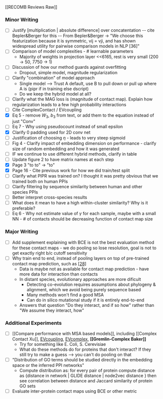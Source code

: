 [[RECOMB Reviews Raw]]

### Minor Writing
- [ ] Justify [multiplication | absolute difference] over concatentation -- cite Bepler&Berger for this -- From Bepler&Berger -> "We choose this featurization because it is symmetric, vij = vji, and has shown widespread utility for pairwise comparison models in NLP [36]"
- [ ] Comparison of model complexities - # learnable parameters
    - Majority of weights in projection layer <<6165, rest is very small (200 -> 50, 7*7*50 -> 1)
- [ ] Discussion of how our method guards against overfitting
    - Dropout, simple model, magnitude regularization
- [ ] Clarify "combination" of model approach
    - Single model --> Trust A default, use B to pull down or pull up where A is (pipr if in training else dscript)
    - Do we keep the hybrid model at all?
- [ ] Clarify what the MAG loss is (magnitude of contact map). Explain how regularization leads to a few high probability interactions
- [ ] Cite ComplexContact / EVcoupling
- [x] Eq 5 - remove $W_3$, $b_3$ from text, or add them to the equation instead of just "Conv"
- [ ] Eq 7 - Why using pseudocount instead of small epsilon
- [x] Clarify 0 padding used for 2D conv net
- [ ] Justification of choosing $\eta$ - leads to very steep sigmoid
- [ ] Fig 4 - Clarify impact of embedding dimension on performance - clarify size of random embedding and how it was generated
- [ ] IF we continue to use different hybrid methods, clarify in table
- [ ] Update figure 2 to have matrix names at each step
- [x] Page 3 "to to" -> "to"
- [x] Page 16 - Cite previous work for how we did train/test split
- [ ] Clarify what PIPR was trained on? I thought it was pretty obvious that we trained both on human PPIs
- [ ] Clarify filtering by sequence similarity between human and other species PPIs
- [ ] Better interpret cross-species results
- [ ] What does it mean to have a high within-cluster similarity? Why is it preferable?
- [ ] Eq 6 - Why not estimate value of $\gamma$ for each sample, maybe with a small NN - # of contacts should be decreasing function of contact map size

### Major Writing
- [ ] Add supplement explaining with BCE is not the best evaluation method for these contact maps - we do pooling so lose resolution, goal is not to get exactly right b/c cutoff sensitivity
- [ ]  Why train end to end, instead of pooling layers on top of pre-trained contact map prediction, such as [\[28\]](https://pubmed.ncbi.nlm.nih.gov/29275173/)
    - Data is maybe not as available for contact map prediction - have more data for interaction than contacts
    - In distant species, evolutionary approaches are more dificult
        - Detecting co-evolution requires assumptions about phylogeny & alignment, which we avoid being purely sequence based
        - Many methods won't find a good MSA
        - Can do in silico mutational study if it is entirely end-to-end
    - Answers that question "Do they interact, and if so how" rather than "We assume they interact, how"

### Additional Experiments
- [ ] [[Compare performance with MSA based models]], including [[Complex Contact Xu]],  [EVcoupling](https://github.com/debbiemarkslab/EVcouplings), [EVcomplex](https://elifesciences.org/articles/03430), **[[Gremlin-Complex Baker]]**
    - Try for something like E. Coli, S. Cerevisiae
    - What do these methods do for proteins that don't interact? If they still try to make a guess --> you can't do pooling on that
- [ ] "Distribution of GO terms should be studied directly in the embedding space or the inferred PPI networks"
    - Compute distribution as: for every pair of protein compute distance as {distance in network | GLIDE distance | node2vec distance } then see correlation between distance and Jaccard similarity of protein GO sets
- [ ] Evaluate inter-protein contact maps using BCE or other metric